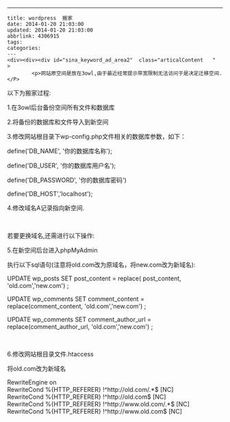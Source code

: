 ---
    title: wordpress  搬家
    date: 2014-01-20 21:03:00
    updated: 2014-01-20 21:03:00
    abbrlink: 4306915
    tags:
    categories:
    ---
    <div><div><div id="sina_keyword_ad_area2"  class="articalContent   "  >
			<p>网站原空间是放在3owl,由于最近经常提示带宽限制无法访问于是决定迁移空间.</P>
<p>以下为搬家过程:</P>
<p>1.在3owl后台备份空间所有文件和数据库</P>
<p>2.将备份的数据库和文件导入到新空间</P>
<p>3.修改网站根目录下wp-config.php文件相关的数据库参数，如下：</P>
<p>define('DB_NAME', '你的数据库名称');</P>
<p>define('DB_USER', '你的数据库用户名');</P>
<p>define('DB_PASSWORD', '你的数据库密码')</P>
<p>define('DB_HOST','localhost');</P>
<p>4.修改域名A记录指向新空间.</P>
<p>&nbsp;</P>
<p>若要更换域名,还需进行以下操作:</P>
<p>5.在新空间后台进入phpMyAdmin</P>
<p>执行以下sql语句(注意将old.com改为原域名，将new.com改为新域名):</P>
<p>UPDATE wp_posts SET post_content = replace( post_content,
'old.com','new.com') ;</P>
<p>UPDATE wp_comments SET comment_content =
replace(comment_content,&nbsp;'old.com','new.com') ;</P>
<p>UPDATE wp_comments SET comment_author_url =
replace(comment_author_url,&nbsp;'old.com','new.com') ;</P>
<p>&nbsp;</P>
<p>6.修改网站根目录文件.htaccess</P>
<p>将old.com改为新域名</P>
<p>RewriteEngine on<br />
RewriteCond %{HTTP_REFERER} !^http://old.com/.*$ [NC]<br />
RewriteCond %{HTTP_REFERER} !^http://old.com$ [NC]<br />
RewriteCond %{HTTP_REFERER} !^http://www.old.com/.*$ [NC]<br />
RewriteCond %{HTTP_REFERER} !^http://www.old.com$ [NC]</P>							
		</div></div></div>
    